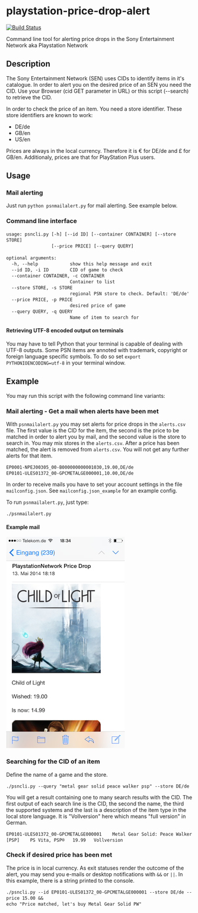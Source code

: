 playstation-price-drop-alert
============================
[![Build Status](https://travis-ci.org/snipem/playstation-price-drop-alert.svg?branch=master)](https://travis-ci.org/snipem/playstation-price-drop-alert)

Command line tool for alerting price drops in the Sony Entertainment Network aka Playstation Network

Description
-----------
The Sony Entertainment Network (SEN) uses CIDs to identify items in it's catalogue. In order to alert you on the desired price of an SEN you need the CID. Use your Browser (cid GET parameter in URL) or this script (--search) to retrieve the CID.

In order to check the price of an item. You need a store identifier. These store identifiers are known to work:

* DE/de
* GB/en
* US/en

Prices are always in the local currency. Therefore it is € for DE/de and £ for GB/en. Additionaly, prices are that for PlayStation Plus users.

Usage
-----

### Mail alerting

Just run `python psnmailalert.py` for mail alerting. See example below.

### Command line interface
	usage: psncli.py [-h] [--id ID] [--container CONTAINER] [--store STORE]
	                 [--price PRICE] [--query QUERY]

	optional arguments:
	  -h, --help            show this help message and exit
	  --id ID, -i ID        CID of game to check
	  --container CONTAINER, -c CONTAINER
	                        Container to list
	  --store STORE, -s STORE
	                        regional PSN store to check. Default: 'DE/de'
	  --price PRICE, -p PRICE
	                        desired price of game
	  --query QUERY, -q QUERY
	                        Name of item to search for

#### Retrieving UTF-8 encoded output on terminals
You may have to tell Python that your terminal is capable of dealing with UTF-8 outputs. Some PSN items are annoted with trademark, copyright or foreign language specific symbols. To do so set `export PYTHONIOENCODING=utf-8` in your terminal window. 


Example
-------
You may run this script with the following command line variants:

### Mail alerting - Get a mail when alerts have been met

With `psnmailalert.py` you may set alerts for price drops in the `alerts.csv` file. The first value is the CID for the item, the second is the price to be matched in order to alert you by mail, and the second value is the store to search in. You may mix stores in the `alerts.csv`. After a price has been matched, the alert is removed from `alerts.csv`. You will not get any further alerts for that item.

	EP0001-NPEJ00305_00-B000000000001030,19.00,DE/de
	EP0101-ULES01372_00-GPCMETALGE000001,10.00,DE/de

 In order to receive mails you have to set your account settings in the file `mailconfig.json`. See `mailconfig.json_example` for an example config.

 To run `psnmailalert.py`, just type:

 	./psnmailalert.py

#### Example mail ####
![Mail with alerts](res/mail.png?raw=true "Mail with alerts")

### Searching for the CID of an item

Define the name of a game and the store.

	./psncli.py --query "metal gear solid peace walker psp" --store DE/de

You will get a result containing one to many search results with the CID. The first output of each search line is the CID, the second the name, the third the supported systems and the last is a description of the item type in the local store language. It is "Vollversion" here which means "full version" in German.

	EP0101-ULES01372_00-GPCMETALGE000001	Metal Gear Solid: Peace Walker [PSP]	PS Vita, PSP®	19.99	Vollversion

### Check if desired price has been met

The price is in local currency. As exit statuses render the outcome of the alert, you may send you e-mails or desktop notifications with `&&` or `||`. In this example, there is a string printed to the console.

	./psncli.py --id EP0101-ULES01372_00-GPCMETALGE000001 --store DE/de --price 15.00 &&
	echo "Price matched, let's buy Metal Gear Solid PW"
